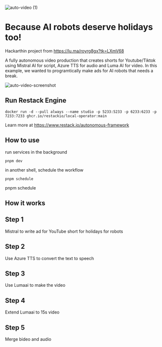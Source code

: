 
![auto-video (1)](https://github.com/user-attachments/assets/56edeb97-6d81-4d1b-8e76-15817d57045f)

# Because AI robots deserve holidays too!

Hackarthin project from https://lu.ma/royrg8gx?tk=LXmV68

A fully autonomous video production that creates shorts for Youtube/Tiktok using Mistral AI for script, Azure TTS for audio and Luma AI for video.
In this example, we wanted to programtically make ads for AI robots that needs a break.

![auto-video-screenshot](https://github.com/user-attachments/assets/6e5313f7-5057-4a02-9616-f31de5145913)

## Run Restack Engine

```
docker run -d --pull always --name studio -p 5233:5233 -p 6233:6233 -p 7233:7233 ghcr.io/restackio/local-operator:main
```

Learn more at https://www.restack.io/autonomous-framework

## How to use

run services in the background

```
pnpm dev
```

in another shell, schedule the workflow

```
pnpm schedule
```

pnpm schedule

## How it works

## Step 1

Mistral to write ad for YouTube short for holidays for robots

## Step 2

Use Azure TTS to convert the text to speech

## Step 3

Use Lumaai to make the video

## Step 4

Extend Lumaai to 15s video

## Step 5

Merge bideo and audio

<!-- ## Step 6

Upload the video to YouTube

## Step 7

Analyse watch time and behavior

## Step 8

Send report and ask for feedback

## Step 9

Implement feedback and repeat -->
